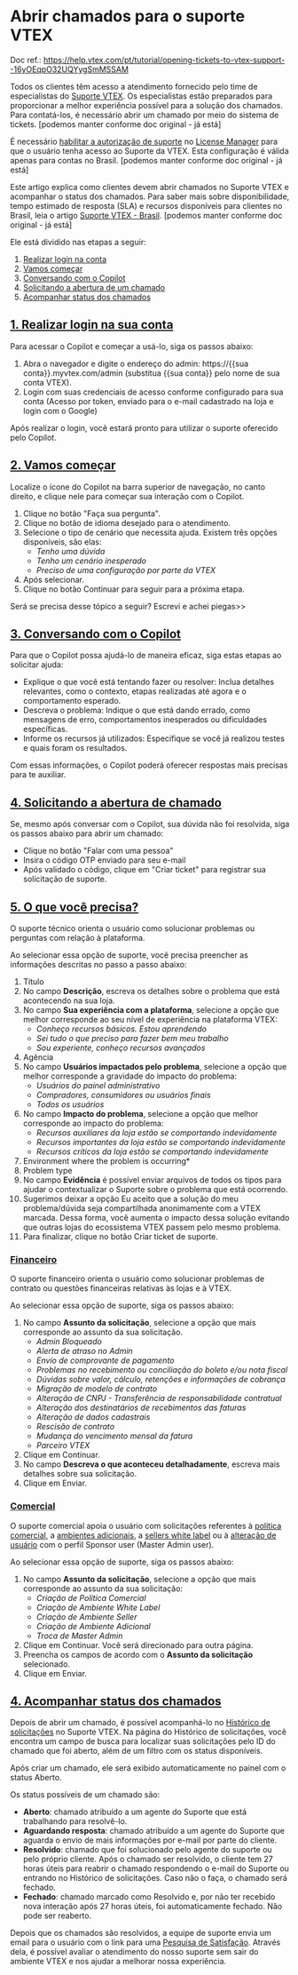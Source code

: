 # Abrir chamados para o suporte VTEX
Doc ref.: https://help.vtex.com/pt/tutorial/opening-tickets-to-vtex-support--16yOEqpO32UQYygSmMSSAM

Todos os clientes têm acesso a atendimento fornecido pelo time de especialistas do  [Suporte VTEX](https://help.vtex.com/pt/faq/como-funciona-o-suporte-da-vtex--3kACEfni4m8Yxa1vnf2ebe). Os especialistas estão preparados para proporcionar a melhor experiência possível para a solução dos chamados. Para contatá-los, é necessário abrir um chamado por meio do sistema de tickets. [podemos manter conforme doc original - já está] 

É necessário  [habilitar a autorização de suporte](https://help.vtex.com/pt/tutorial/roles--7HKK5Uau2H6wxE1rH5oRbc)  no  [License Manager](https://help.vtex.com/pt/tutorial/recursos-do-license-manager--3q6ztrC8YynQf6rdc6euk3)  para que o usuário tenha acesso ao Suporte da VTEX. Esta configuração é válida apenas para contas no Brasil. [podemos manter conforme doc original - já está] 

Este artigo explica como clientes devem abrir chamados no Suporte VTEX e acompanhar o status dos chamados. Para saber mais sobre disponibilidade, tempo estimado de resposta (SLA) e recursos disponíveis para clientes no Brasil, leia o artigo  [Suporte VTEX - Brasil](https://help.vtex.com/pt/faq/suporte-vtex-brasil--5q861sTw1n7H2BENOu7ls9). [podemos manter conforme doc original - já está] 

Ele está dividido nas etapas a seguir:

1.  [Realizar login na conta](https://help.vtex.com/pt/tutorial/opening-tickets-to-vtex-support--16yOEqpO32UQYygSmMSSAM#1-autenticar-sua-conta)
2.  [Vamos começar](https://help.vtex.com/pt/tutorial/opening-tickets-to-vtex-support--16yOEqpO32UQYygSmMSSAM#2-vamos-comecar)
3.  [Conversando com o Copilot](https://help.vtex.com/pt/tutorial/opening-tickets-to-vtex-support--16yOEqpO32UQYygSmMSSAM#3-o-que-voce-precisa)
4.  [Solicitando a abertura de um chamado](https://help.vtex.com/pt/tutorial/opening-tickets-to-vtex-support--16yOEqpO32UQYygSmMSSAM#3-o-que-voce-precisa)
5.  [Acompanhar status dos chamados](https://help.vtex.com/pt/tutorial/opening-tickets-to-vtex-support--16yOEqpO32UQYygSmMSSAM#4-acompanhar-status-dos-chamados)


## [1. Realizar login na sua conta](https://help.vtex.com/pt/tutorial/opening-tickets-to-vtex-support--16yOEqpO32UQYygSmMSSAM#1-autenticar-sua-conta)

Para acessar o Copilot e começar a usá-lo, siga os passos abaixo:

1.  Abra o navegador e digite o endereço do admin: https://{{sua conta}}.myvtex.com/admin (substitua {{sua conta}} pelo nome de sua conta VTEX).
2.  Login com suas credenciais de acesso conforme configurado para sua conta (Acesso por token, enviado para o e-mail cadastrado na loja e login com o Google)

Após realizar o login, você estará pronto para utilizar o suporte oferecido pelo Copilot.

## [2. Vamos começar](https://help.vtex.com/pt/tutorial/opening-tickets-to-vtex-support--16yOEqpO32UQYygSmMSSAM#2-vamos-comecar)

Localize o ícone do Copilot na barra superior de navegação, no canto direito, e clique nele para começar sua interação com o Copilot.

1.  Clique no botão "Faça sua pergunta".
2.  Clique no botão de idioma desejado para o atendimento.
3.  Selecione o tipo de cenário que necessita ajuda. Existem três opções disponíveis, são elas:
    -   _Tenho uma dúvida_
    -   _Tenho um cenário inesperado_
    -   _Preciso de uma configuração por parte da VTEX_
4.  Após selecionar.
5.  Clique no botão  Continuar  para seguir para a próxima etapa.

Será se precisa desse tópico a seguir? Escrevi e achei piegas>>

## [3. Conversando com o Copilot](https://help.vtex.com/pt/tutorial/opening-tickets-to-vtex-support--16yOEqpO32UQYygSmMSSAM#1-autenticar-sua-conta)

Para que o Copilot possa ajudá-lo de maneira eficaz, siga estas etapas ao solicitar ajuda:

- Explique o que você está tentando fazer ou resolver: Inclua detalhes relevantes, como o contexto, etapas realizadas até agora e o comportamento esperado.
- Descreva o problema: Indique o que está dando errado, como mensagens de erro, comportamentos inesperados ou dificuldades específicas.
- Informe os recursos já utilizados: Especifique se você já realizou testes e quais foram os resultados.

Com essas informações, o Copilot poderá oferecer respostas mais precisas para te auxiliar.

## [4. Solicitando a abertura de chamado](https://help.vtex.com/pt/tutorial/opening-tickets-to-vtex-support--16yOEqpO32UQYygSmMSSAM#1-autenticar-sua-conta)

Se, mesmo após conversar com o Copilot, sua dúvida não foi resolvida, siga os passos abaixo para abrir um chamado:
- Clique no botão "Falar com uma pessoa"
- Insira o código OTP enviado para seu e-mail
- Após validado o código, clique em "Criar ticket" para registrar sua solicitação de suporte.

## [5. O que você precisa?](https://help.vtex.com/pt/tutorial/opening-tickets-to-vtex-support--16yOEqpO32UQYygSmMSSAM#3-o-que-voce-precisa)

O suporte técnico orienta o usuário como solucionar problemas ou perguntas com relação à plataforma.

Ao selecionar essa opção de suporte, você precisa preencher as informações descritas no passo a passo abaixo:

1. Título
2.  No campo  **Descrição**, escreva os detalhes sobre o problema que está acontecendo na sua loja.
3.  No campo  **Sua experiência com a plataforma**, selecione a opção que melhor corresponde ao seu nível de experiência na plataforma VTEX:
    -   _Conheço recursos básicos. Estou aprendendo_
    -   _Sei tudo o que preciso para fazer bem meu trabalho_
    -   _Sou experiente, conheço recursos avançados_
5. Agência
6.  No campo  **Usuários impactados pelo problema**, selecione a opção que melhor corresponde a gravidade do impacto do problema:
    -   _Usuários do painel administrativo_
    -   _Compradores, consumidores ou usuários finais_
    -   _Todos os usuários_
4.  No campo  **Impacto do problema**, selecione a opção que melhor corresponde ao impacto do problema:
    -   _Recursos auxiliares da loja estão se comportando indevidamente_
    -   _Recursos importantes da loja estão se comportando indevidamente_
    -   _Recursos críticos da loja estão se comportando indevidamente_
6.  Environment where the problem is occurring*
7.  Problem type
9.  No campo  **Evidência**  é possível enviar arquivos de todos os tipos para ajudar o contextualizar o Suporte sobre o problema que está ocorrendo.
10.  Sugerimos deixar a opção  Eu aceito que a solução do meu problema/dúvida seja compartilhada anonimamente com a VTEX  marcada. Dessa forma, você aumenta o impacto dessa solução evitando que outras lojas do ecossistema VTEX passem pelo mesmo problema.
11.  Para finalizar, clique no botão  Criar ticket de suporte.

<!--# Abrir chamados para o suporte VTEX

Todos os clientes têm acesso a atendimento fornecido pelo time de especialistas do  [Suporte VTEX](https://help.vtex.com/pt/faq/como-funciona-o-suporte-da-vtex--3kACEfni4m8Yxa1vnf2ebe). Os especialistas estão preparados para proporcionar a melhor experiência possível para a solução dos chamados. Para contatá-los, é necessário abrir um chamado por meio do sistema de tickets.

É necessário  [habilitar a autorização de suporte](https://help.vtex.com/pt/tutorial/roles--7HKK5Uau2H6wxE1rH5oRbc)  no  [License Manager](https://help.vtex.com/pt/tutorial/recursos-do-license-manager--3q6ztrC8YynQf6rdc6euk3)  para que o usuário tenha acesso ao Suporte da VTEX. Esta configuração é válida apenas para contas no Brasil.

Este artigo explica como clientes devem abrir chamados no Suporte VTEX e acompanhar o status dos chamados. Para saber mais sobre disponibilidade, tempo estimado de resposta (SLA) e recursos disponíveis para clientes no Brasil, leia o artigo  [Suporte VTEX - Brasil](https://help.vtex.com/pt/faq/suporte-vtex-brasil--5q861sTw1n7H2BENOu7ls9).

Ele está dividido nas etapas a seguir:

1.  [Autenticar sua conta](https://help.vtex.com/pt/tutorial/opening-tickets-to-vtex-support--16yOEqpO32UQYygSmMSSAM#1-autenticar-sua-conta)
2.  [Vamos começar](https://help.vtex.com/pt/tutorial/opening-tickets-to-vtex-support--16yOEqpO32UQYygSmMSSAM#2-vamos-comecar)
3.  [O que você precisa?](https://help.vtex.com/pt/tutorial/opening-tickets-to-vtex-support--16yOEqpO32UQYygSmMSSAM#3-o-que-voce-precisa)
4.  [Acompanhar status dos chamados](https://help.vtex.com/pt/tutorial/opening-tickets-to-vtex-support--16yOEqpO32UQYygSmMSSAM#4-acompanhar-status-dos-chamados)

## [1. Autenticar sua conta](https://help.vtex.com/pt/tutorial/opening-tickets-to-vtex-support--16yOEqpO32UQYygSmMSSAM#1-autenticar-sua-conta)

Nessa etapa inicial, você deverá autenticar seu acesso ao Suporte VTEX. Siga os passos a seguir:

1.  Acesse o  [Suporte VTEX](https://help.vtex.com/pt/support).
2.  Escolha uma opção para autenticar sua conta, são três opções disponíveis:
    -   Acesso por token, enviado para o e-mail cadastrado na loja. Login com o Google.
3.  Login usando e-mail e senha, que exige  [autenticação de 2 fatores](https://help.vtex.com/pt/tutorial/habilitar-login-por-autenticacao-de-2-fatores)  por aplicativo ou SMS.

Depois de realizar a autenticação, você será direcionado à próxima etapa.

## [2. Vamos começar](https://help.vtex.com/pt/tutorial/opening-tickets-to-vtex-support--16yOEqpO32UQYygSmMSSAM#2-vamos-comecar)

Depois de autenticar sua conta, você precisará se identificar à equipe de suporte. É necessário preencher os campos obrigatórios listados abaixo.

1.  Preencha o campo  **Nome**  com seu nome e sobrenome.
2.  Selecione no campo  **Conta**  a opção que corresponde a loja que você está solicitando suporte.
3.  Clique no botão  Continuar  para seguir para a próxima etapa.

## [3. O que você precisa?](https://help.vtex.com/pt/tutorial/opening-tickets-to-vtex-support--16yOEqpO32UQYygSmMSSAM#3-o-que-voce-precisa)

Depois de se identificar na etapa anterior, é necessário selecionar o tipo de ajuda do Suporte VTEX que sua loja necessita. Existem três tipos para seleção:

-   [Técnico](https://help.vtex.com/pt/tutorial/opening-tickets-to-vtex-support--16yOEqpO32UQYygSmMSSAM#tecnico)
-   [Financeiro](https://help.vtex.com/pt/tutorial/opening-tickets-to-vtex-support--16yOEqpO32UQYygSmMSSAM#financeiro)
-   [Comercial](https://help.vtex.com/pt/tutorial/opening-tickets-to-vtex-support--16yOEqpO32UQYygSmMSSAM#comercial)

### [Técnico](https://help.vtex.com/pt/tutorial/opening-tickets-to-vtex-support--16yOEqpO32UQYygSmMSSAM#tecnico)

O suporte técnico orienta o usuário como solucionar problemas ou perguntas com relação à plataforma.

Ao selecionar essa opção de suporte, você precisa preencher as informações descritas no passo a passo abaixo:

1.  No campo  **Tipo de problema**, você deve definir o tipo de problema que necessita ajuda. Existem três opções disponíveis, são elas:
    -   _A loja está enfrentando um problema ou comportamento inesperado_
    -   _Tenho uma dúvida e gostaria de fazer uma pergunta_
    -   _Gostaria de solicitar uma configuração_
2.  No campo  **Assunto da solicitação**, preencha com informações relacionadas ao tipo de problema que você precisa de ajuda. Baseada na descrição do seu problema, iremos indicar alguns artigos do  [Help Center](https://help.vtex.com/pt/)  que podem ajudar a solucionar seu problema. Caso você entenda que nenhum artigo pode ajudar a resolver o problema, siga para o próximo passo.![https help.vtex.com pt support](https://images.ctfassets.net/alneenqid6w5/1R5JgnPNiJWbG8IDU0MQmm/ae29e8a323aae90c3e6cb11b36baed8d/https___help.vtex.com_pt_support.gif)
3.  Clique no botão  Continuar. Você será direcionado para outra página.
4.  No campo  **Impacto do problema**, selecione a opção que melhor corresponde ao impacto do problema:
    -   _Recursos auxiliares da loja estão se comportando indevidamente_
    -   _Recursos importantes da loja estão se comportando indevidamente_
    -   _Recursos críticos da loja estão se comportando indevidamente_
5.  No campo  **Usuários impactados pelo problema**, selecione a opção que melhor corresponde a gravidade do impacto do problema:
    -   _Usuários do painel administrativo_
    -   _Compradores, consumidores ou usuários finais_
    -   _Todos os usuários_
6.  Clique no botão  Continuar.
7.  No campo  **Sua experiência com a plataforma**, selecione a opção que melhor corresponde ao seu nível de experiência na plataforma VTEX:
    -   _Conheço recursos básicos. Estou aprendendo_
    -   _Sei tudo o que preciso para fazer bem meu trabalho_
    -   _Sou experiente, conheço recursos avançados_
8.  No campo  **Descreva o que aconteceu detalhadamente**, escreva os detalhes sobre o problema que está acontecendo na sua loja.
9.  No campo  **Escolha um arquivo**  é possível enviar arquivos de todos os tipos para ajudar o contextualizar o Suporte sobre o problema que está ocorrendo.
10.  Sugerimos deixar a opção  Eu aceito que a solução do meu problema/dúvida seja compartilhada anonimamente com a VTEX  marcada. Dessa forma, você aumenta o impacto dessa solução evitando que outras lojas do ecossistema VTEX passem pelo mesmo problema.
11.  Para finalizar, clique no botão  Enviar.//-->

### [Financeiro](https://help.vtex.com/pt/tutorial/opening-tickets-to-vtex-support--16yOEqpO32UQYygSmMSSAM#financeiro)

O suporte financeiro orienta o usuário como solucionar problemas de contrato ou questões financeiras relativas às lojas e à VTEX.

Ao selecionar essa opção de suporte, siga os passos abaixo:

1.  No campo  **Assunto da solicitação**, selecione a opção que mais corresponde ao assunto da sua solicitação.
    -   _Admin Bloqueado_
    -   _Alerta de atraso no Admin_
    -   _Envio de comprovante de pagamento_
    -   _Problemas no recebimento ou conciliação do boleto e/ou nota fiscal_
    -   _Dúvidas sobre valor, cálculo, retenções e informações de cobrança_
    -   _Migração de modelo de contrato_
    -   _Alteração de CNPJ - Transferência de responsabilidade contratual_
    -   _Alteração dos destinatários de recebimentos das faturas_
    -   _Alteração de dados cadastrais_
    -   _Rescisão de contrato_
    -   _Mudança do vencimento mensal da fatura_
    -   _Parceiro VTEX_
2.  Clique em  Continuar.
3.  No campo  **Descreva o que aconteceu detalhadamente**, escreva mais detalhes sobre sua solicitação.
4.  Clique em  Enviar.

### [Comercial](https://help.vtex.com/pt/tutorial/opening-tickets-to-vtex-support--16yOEqpO32UQYygSmMSSAM#comercial)

O suporte comercial apoia o usuário com solicitações referentes à  [política comercial](https://help.vtex.com/pt/tutorial/como-funciona-uma-politica-comercial--6Xef8PZiFm40kg2STrMkMV), a  [ambientes adicionais](https://help.vtex.com/pt/tutorial/contratar-novo-ambiente--tutorials_2542), a  [sellers white label](https://help.vtex.com/pt/tutorial/seller-white-label--5orlGHyDHGAYciQ64oEgKa)  ou à  [alteração de usuário](https://help.vtex.com/pt/tutorial/gerenciando-usuarios--tutorials_512)  com o perfil Sponsor user (Master Admin user).

Ao selecionar essa opção de suporte, siga os passos abaixo:

1.  No campo  **Assunto da solicitação**, selecione a opção que mais corresponde ao assunto da sua solicitação:
    -   _Criação de Política Comercial_
    -   _Criação de Ambiente White Label_
    -   _Criação de Ambiente Seller_
    -   _Criação de Ambiente Adicional_
    -   _Troca de Master Admin_
2.  Clique em  Continuar. Você será direcionado para outra página.
3.  Preencha os campos de acordo com o  **Assunto da solicitação**  selecionado.
4.  Clique em  Enviar.

## [4. Acompanhar status dos chamados](https://help.vtex.com/pt/tutorial/opening-tickets-to-vtex-support--16yOEqpO32UQYygSmMSSAM#4-acompanhar-status-dos-chamados)

Depois de abrir um chamado, é possível acompanhá-lo no  [Histórico de solicitações](https://support.vtex.com/hc/pt-br/requests)  no Suporte VTEX. Na página do Histórico de solicitações, você encontra um campo de busca para localizar suas solicitações pelo ID do chamado que foi aberto, além de um filtro com os status disponíveis.

Após criar um chamado, ele será exibido automaticamente no painel com o status  Aberto.

Os status possíveis de um chamado são:

-   **Aberto**: chamado atribuído a um agente do Suporte que está trabalhando para resolvê-lo.
-   **Aguardando resposta**: chamado atribuído a um agente do Suporte que aguarda o envio de mais informações por e-mail por parte do cliente.
-   **Resolvido**: chamado que foi solucionado pelo agente do suporte ou pelo próprio cliente. Após o chamado ser resolvido, o cliente tem 27 horas úteis para reabrir o chamado respondendo o e-mail do Suporte ou entrando no Histórico de solicitações. Caso não o faça, o chamado será fechado.
-   **Fechado**: chamado marcado como Resolvido e, por não ter recebido nova interação após 27 horas úteis, foi automaticamente fechado. Não pode ser reaberto.

Depois que os chamados são resolvidos, a equipe de suporte envia um email para o usuário com o link para uma  [Pesquisa de Satisfação](https://help.vtex.com/pt/announcements/avalie-o-atendimento-da-vtex-pelo-seu-admin--7rSJLgGbtRw2GhjTJezkJf). Através dela, é possível avaliar o atendimento do nosso suporte sem sair do ambiente VTEX e nos ajudar a melhorar nossa experiência.
